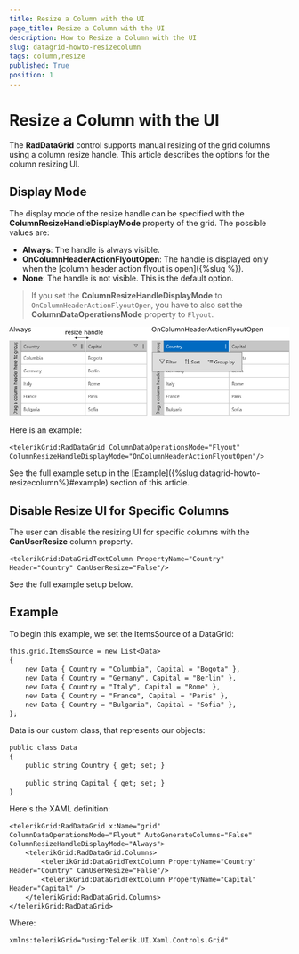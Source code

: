 ```yaml
---
title: Resize a Column with the UI
page_title: Resize a Column with the UI
description: How to Resize a Column with the UI
slug: datagrid-howto-resizecolumn
tags: column,resize
published: True
position: 1
---
```


# Resize a Column with the UI

The **RadDataGrid** control supports manual resizing of the grid columns using a column resize handle. This article describes the options for the column resizing UI.

## Display Mode

The display mode of the resize handle can be specified with the **ColumnResizeHandleDisplayMode** property of the grid. The possible values are:

- **Always**: The handle is always visible.
- **OnColumnHeaderActionFlyoutOpen**: The handle is displayed only when the [column header action flyout is open]({%slug %}).
- **None**: The handle is not visible. This is the default option. 

> If you set the **ColumnResizeHandleDisplayMode** to `OnColumnHeaderActionFlyoutOpen`, you have to also set the **ColumnDataOperationsMode** property to `Flyout`.

![Column Resize Handle](images/grid-howto-resizehandlemode.png)

Here is an example:

	<telerikGrid:RadDataGrid ColumnDataOperationsMode="Flyout" ColumnResizeHandleDisplayMode="OnColumnHeaderActionFlyoutOpen"/>

See the full example setup in the [Example]({%slug datagrid-howto-resizecolumn%}#example) section of this article.

## Disable Resize UI for Specific Columns

The user can disable the resizing UI for specific columns with the **CanUserResize** column property.

	<telerikGrid:DataGridTextColumn PropertyName="Country" Header="Country" CanUserResize="False"/>

See the full example setup below.

## Example

To begin this example, we set the ItemsSource of a DataGrid:

	this.grid.ItemsSource = new List<Data>
	{
		new Data { Country = "Columbia", Capital = "Bogota" },
		new Data { Country = "Germany", Capital = "Berlin" },
		new Data { Country = "Italy", Capital = "Rome" },
		new Data { Country = "France", Capital = "Paris" },
		new Data { Country = "Bulgaria", Capital = "Sofia" },
	};

Data is our custom class, that represents our objects:

	public class Data
	{
		public string Country { get; set; }
	
		public string Capital { get; set; }
	}

Here's the XAML definition:

	<telerikGrid:RadDataGrid x:Name="grid" ColumnDataOperationsMode="Flyout" AutoGenerateColumns="False" ColumnResizeHandleDisplayMode="Always">
	    <telerikGrid:RadDataGrid.Columns>
	        <telerikGrid:DataGridTextColumn PropertyName="Country" Header="Country" CanUserResize="False"/>
	        <telerikGrid:DataGridTextColumn PropertyName="Capital" Header="Capital" />
	    </telerikGrid:RadDataGrid.Columns>
	</telerikGrid:RadDataGrid>

Where:

	xmlns:telerikGrid="using:Telerik.UI.Xaml.Controls.Grid"